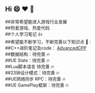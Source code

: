 ## Hi :smile: :heart: :clown_face:
##非常希望能进入游戏行业发展  
##热爱游戏、热爱代码  
##个人学习笔记 :thumbsup:  
##希望能不断学习，不断完善以下知识点 :tada: :  
##C++进阶笔记及code：  [AdvancedCPP](https://github.com/KantJian/AdvancedCPP)  
##数据结构：待完善 :fire:  
##UE Slate：待完善 :fire:    
##Lua脚本语言  待完善 :fire:  
##23钟设计模式：待完善 :fire:  
##UE网络同步 RPC：待完善 :fire:    
##UE GamePlay框架：待完善 :fire:    

